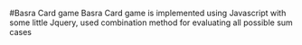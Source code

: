 #Basra Card game
Basra Card game is implemented using Javascript with some little Jquery, used combination method for evaluating all possible sum cases
